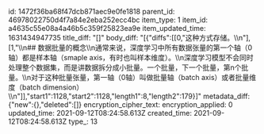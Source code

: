 id: 1472f36ba68f47dcb871aec9e0fe1818
parent_id: 46978022750d4f7a84e2eba252ecc4bc
item_type: 1
item_id: a4635c55e08a4a46b5c359f25823ea9e
item_updated_time: 1631434947735
title_diff: "[]"
body_diff: "[{\"diffs\":[[0,\"这种方式存储。\\\n\"],[1,\"\\\n## 数据批量的概念\\\n通常来说，深度学习中所有数据张量的第一个轴（0轴）都是样本轴（smaple axis，有时也叫样本维度）。\\\n深度学习模型不会同时处理整个数据集，而是讲数据拆分成小批量。一个批量，下一个批量，第n个批量。\\\n对于这种批量张量，第一轴（0轴）叫做批量轴（batch axis）或者批量维度（batch dimension）\\\n\"]],\"start1\":1128,\"start2\":1128,\"length1\":8,\"length2\":179}]"
metadata_diff: {"new":{},"deleted":[]}
encryption_cipher_text: 
encryption_applied: 0
updated_time: 2021-09-12T08:24:58.613Z
created_time: 2021-09-12T08:24:58.613Z
type_: 13
